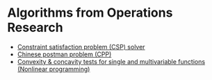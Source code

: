 ﻿# Algorithms from Operations Research

 * [Constraint satisfaction problem (CSP) solver](https://github.com/darkeclipz/or/blob/master/csp/CSP%20(Constraint%20Satisfaction%20Problem).ipynb)
 * [Chinese postman problem (CPP)](https://github.com/darkeclipz/or/blob/master/cpp/cpp.md)
 * [Convexity & concavity tests for single and multivariable functions (Nonlinear programming)](https://darkeclipz.github.io/or/nlp/convex_concave_test.html)
